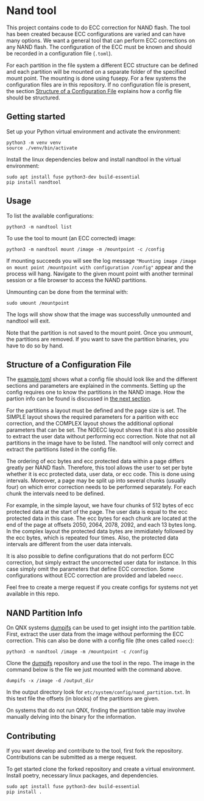 # Nand tool

This project contains code to do ECC correction for NAND flash. The tool has been created because ECC configurations are varied and can have many options. We want a general tool that can perform ECC corrections on any NAND flash. The configuration of the ECC must be known and should be recorded in a configuration file (`.toml`). 

For each partition in the file system a different ECC structure can be defined and each partition will be mounted on a separate folder of the specified mount point. The mounting is done using fusepy. For a few systems the configuration files are in this repository. If no configuration file is present, the section [Structure of a Configuration File](#Structure-of-a-Configuration-File) explains how a config file should be structured. 


## Getting started

Set up your Python virtual environment and activate the environment:

```commandline
python3 -m venv venv
source ./venv/bin/activate
```

Install the linux dependencies below and install nandtool in the virtual environment:

```commandline
sudo apt install fuse python3-dev build-essential
pip install nandtool
```


## Usage

To list the available configurations:

```shell
python3 -m nandtool list
```

To use the tool to mount (an ECC corrected) image:

```shell
python3 -m nandtool mount /image -m /mountpoint -c /config
```

If mounting succeeds you will see the log message `"Mounting image /image on mount point /mountpoint with configuration /config"` appear and the process will hang. Navigate to the given mount point with another terminal session or a file browser to access the NAND partitions.

Unmounting can be done from the terminal with:

```shell
sudo umount /mountpoint
```

The logs will show show that the image was successfully unmounted and nandtool will exit.

Note that the partition is not saved to the mount point. Once you unmount, the partitions are removed. If you want to save the partition binaries, you have to do so by hand.


## Structure of a Configuration File

The [example.toml](config/example.toml) shows what a config file should look like and the different sections and parameters are explained in the comments. Setting up the config requires one to know the partitions in the NAND image. How the partion info can be found is discussed in [the next section](#NAND-Partition-Info). 

For the partitions a layout must be defined and the page size is set. The SIMPLE layout shows the required parameters for a parition with ecc correction, and the COMPLEX layout shows the additional optional parameters that can be set. The NOECC layout shows that it is also possible to extract the user data without performing ecc correction. Note that not all partitions in the image have to be listed. The nandtool will only correct and extract the partitions listed in the config file. 

The ordering of ecc bytes and ecc protected data within a page differs greatly per NAND flash. Therefore, this tool allows the user to set per byte whether it is ecc protected data, user data, or ecc code. This is done using intervals. Moreover, a page may be split up into several chunks (usually four) on which error correction needs to be performed separately. For each chunk the intervals need to be defined. 

For example, in the simple layout, we have four chunks of 512 bytes of ecc protected data at the start of the page. The user data is equal to the ecc protected data in this case. The ecc bytes for each chunk are located at the end of the page at offsets 2050, 2064, 2078, 2092, and each 13 bytes long.
In the complex layout the protected data bytes are immidiately followed by the ecc bytes, which is repeated four times. Also, the protected data intervals are different from the user data intervals. 

It is also possible to define configurations that do not perform ECC correction, but simply extract the uncorrected user data for instance. In this case simply omit the parameters that define ECC correction. Some configurations without ECC correction are provided and labeled `noecc`.

Feel free to create a merge request if you create configs for systems not yet available in this repo.


## NAND Partition Info

On QNX systems [dumpifs](https://github.com/FrancisHoogendijk/dumpifs) can be used to get insight into the partition table. First, extract the user data from the image without performing the ECC correction. This can also be done with a config file (the ones called `noecc`):

```commandline
python3 -m nandtool /image -m /mountpoint -c /config
```

Clone the [dumpifs](https://github.com/FrancisHoogendijk/dumpifs) repository and use the tool in the repo. The image in the command below is the file we just mounted with the command above.

```commandline
dumpifs -x /image -d /output_dir
```

In the output directory look for `etc/system/config/nand_partition.txt`. In this text file the offsets (in blocks) of the partitions are given.

On systems that do not run QNX, finding the partition table may involve manually delving into the binary for the information.


## Contributing

If you want develop and contribute to the tool, first fork the repository. Contributions can be submitted as a merge request. 

To get started clone the forked repository and create a virtual environment. Install poetry, necessary linux packages, and dependencies.

```commandline
sudo apt install fuse python3-dev build-essential
pip install .
```

